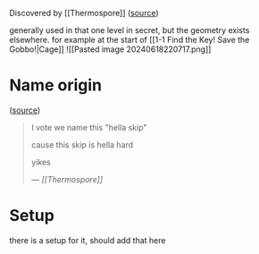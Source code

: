 Discovered by [[Thermospore]] ([source](https://discord.com/channels/313375426112389123/408694062862958592/476271896078319616))

generally used in that one level in secret, but the geometry exists elsewhere. for example at the start of [[1-1 Find the Key! Save the Gobbo!|Cage]]
![[Pasted image 20240618220717.png]]
# Name origin
([source](https://discord.com/channels/313375426112389123/408694062862958592/476276329679945729))
> I vote we name this "hella skip"
> 
> cause this skip is hella hard
> 
> yikes
> 
> &mdash; <cite>[[Thermospore]]</cite>
# Setup
there is a setup for it, should add that here
